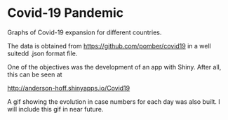 # Covid-19 Pandemic

Graphs of Covid-19 expansion for different countries.

The data is obtained from 
https://github.com/pomber/covid19
in a well suitedd .json format file.

One of the objectives was the development of an app with Shiny. After all, this can be seen at

http://anderson-hoff.shinyapps.io/Covid19

A gif showing the evolution in case numbers for each day was also built. I will include this gif in near future.
